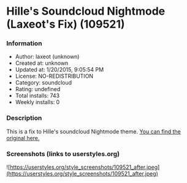 # Hille's Soundcloud Nightmode (Laxeot's Fix) (109521)

### Information
- Author: laxeot (unknown)
- Created at: unknown
- Updated at: 1/20/2015, 9:05:54 PM
- License: NO-REDISTRIBUTION
- Category: soundcloud
- Rating: undefined
- Total installs: 743
- Weekly installs: 0


### Description
This is a fix to Hille's soundcloud Nightmode theme. <a href="https://userstyles.org/styles/107360/soundcloud-com-nightmode">You can find the original here.</a>


### Screenshots (links to userstyles.org)
![https://userstyles.org/style_screenshots/109521_after.jpeg](https://userstyles.org/style_screenshots/109521_after.jpeg)


